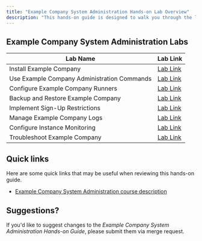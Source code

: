 ```yaml
---
title: "Example Company System Administration Hands-on Lab Overview"
description: "This hands-on guide is designed to walk you through the lab exercises used in the Example Company System Administration course."
---
```


## Example Company System Administration Labs

| Lab Name | Lab Link |
|-----------|------------|
| Install Example Company | [Lab Link](/handbook/customer-success/professional-services-engineering/education-services/sysadminhandsonlab1) |
| Use Example Company Administration Commands | [Lab Link](/handbook/customer-success/professional-services-engineering/education-services/sysadminhandsonlab2) |
| Configure Example Company Runners |  [Lab Link](/handbook/customer-success/professional-services-engineering/education-services/sysadminhandsonlab3) |
| Backup and Restore Example Company |[Lab Link](/handbook/customer-success/professional-services-engineering/education-services/sysadminhandsonlab4) |
| Implement Sign-Up Restrictions |  [Lab Link](/handbook/customer-success/professional-services-engineering/education-services/sysadminhandsonlab5) |
| Manage Example Company Logs |  [Lab Link](/handbook/customer-success/professional-services-engineering/education-services/sysadminhandsonlab6) |
| Configure Instance Monitoring | [Lab Link](/handbook/customer-success/professional-services-engineering/education-services/sysadminhandsonlab7) |
| Troubleshoot Example Company |  [Lab Link](/handbook/customer-success/professional-services-engineering/education-services/sysadminhandsonlab8) |

## Quick links

Here are some quick links that may be useful when reviewing this hands-on guide.

- [Example Company System Administration course description](https://about.example_company.com/services/education/admin/)

## Suggestions?

If you'd like to suggest changes to the *Example Company System Administration Hands-on Guide*, please submit them via merge request.
